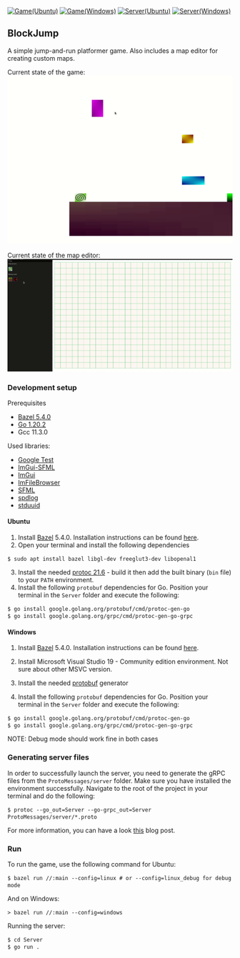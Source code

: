 [![Game(Ubuntu)](https://github.com/zpervan/BlockJump/actions/workflows/ubuntu_game.yml/badge.svg)](https://github.com/zpervan/BlockJump/actions/workflows/ubuntu_game.yml)
[![Game(Windows)](https://github.com/zpervan/BlockJump/actions/workflows/windows_game.yml/badge.svg)](https://github.com/zpervan/BlockJump/actions/workflows/windows_game.yml)
[![Server(Ubuntu)](https://github.com/zpervan/BlockJump/actions/workflows/ubuntu_server.yml/badge.svg)](https://github.com/zpervan/BlockJump/actions/workflows/ubuntu_server.yml)
[![Server(Windows)](https://github.com/zpervan/BlockJump/actions/workflows/windows_server.yml/badge.svg)](https://github.com/zpervan/BlockJump/actions/workflows/windows_server.yml)
## BlockJump ##

A simple jump-and-run platformer game. Also includes a map editor for creating custom maps.

Current state of the game:
![](.github/assets/game_preview.gif)

Current state of the map editor:
![](.github/assets/map_editor_preview.gif)

### Development setup ###

Prerequisites
- [Bazel 5.4.0](https://github.com/bazelbuild/bazel/releases/download/5.4.0/bazel_5.4.0-linux-x86_64.deb)
- [Go 1.20.2](https://go.dev/dl/go1.20.2.linux-amd64.tar.gz)
- Gcc 11.3.0

Used libraries:
- [Google Test](https://github.com/google/googletest)
- [ImGui-SFML](https://github.com/eliasdaler/imgui-sfml)
- [ImGui](https://github.com/ocornut/imgui)
- [ImFileBrowser](https://github.com/AirGuanZ/imgui-filebrowser)
- [SFML](https://www.sfml-dev.org/)
- [spdlog](https://github.com/gabime/spdlog)
- [stduuid](https://github.com/mariusbancila/stduuid)

#### Ubuntu ####

1. Install [Bazel](https://www.bazel.build/) 5.4.0. Installation instructions can be found 
[here](https://bazel.build/install/ubuntu).
2. Open your terminal and install the following dependencies
```shell
$ sudo apt install bazel libgl-dev freeglut3-dev libopenal1
```
3. Install the needed [protoc 21.6](https://github.com/protocolbuffers/protobuf/releases/download/v21.6/protoc-21.6-linux-x86_64.zip) - build it then add the built binary (`bin` file) to your `PATH` environment.
4. Install the following `protobuf` dependencies for Go. Position your terminal in the `Server` folder and execute the following:
```shell
$ go install google.golang.org/protobuf/cmd/protoc-gen-go
$ go install google.golang.org/grpc/cmd/protoc-gen-go-grpc
```

#### Windows ####

1. Install [Bazel](https://www.bazel.build/) 5.4.0. Installation instructions can be found
      [here](https://bazel.build/install/windowsl).
2. Install Microsoft Visual Studio 19 - Community edition environment. Not sure about other MSVC version.

3. Install the needed [protobuf](https://github.com/protocolbuffers/protobuf/tags) generator
4. Install the following `protobuf` dependencies for Go. Position your terminal in the `Server` folder and execute the following:
```shell
$ go install google.golang.org/protobuf/cmd/protoc-gen-go
$ go install google.golang.org/grpc/cmd/protoc-gen-go-grpc
```

NOTE: Debug mode should work fine in both cases

### Generating server files ###
In order to successfully launch the server, you need to generate the gRPC files from the `ProtoMessages/server` folder. Make sure you have installed the environment successfully.
Navigate to the root of the project in your terminal and do the following:
```shell
$ protoc --go_out=Server --go-grpc_out=Server ProtoMessages/server/*.proto
```
For more information, you can have a look [this](https://itnext.io/build-grpc-server-with-golang-go-step-by-step-b3f5abcf9e0e) blog post.
### Run ###

To run the game, use the following command for Ubuntu:
```shell
$ bazel run //:main --config=linux # or --config=linux_debug for debug mode
```
And on Windows:
```shell
> bazel run //:main --config=windows
```
Running the server:
```shell
$ cd Server
$ go run .
```

